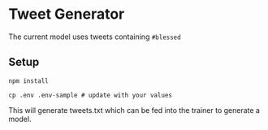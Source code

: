 # Tweet Generator

The current model uses tweets containing `#blessed`

## Setup

`npm install`

`cp .env .env-sample # update with your values`

This will generate tweets.txt which can be fed into the trainer to generate a model.

